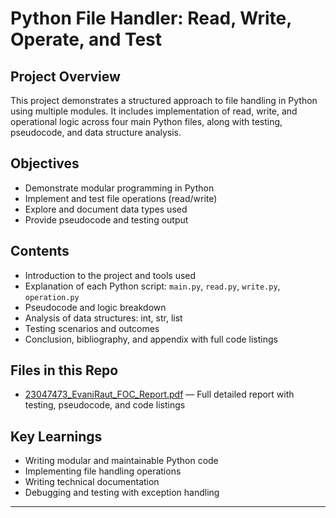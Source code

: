 # Python File Handler: Read, Write, Operate, and Test

##  Project Overview
This project demonstrates a structured approach to file handling in Python using multiple modules. It includes implementation of read, write, and operational logic across four main Python files, along with testing, pseudocode, and data structure analysis.

## Objectives
- Demonstrate modular programming in Python
- Implement and test file operations (read/write)
- Explore and document data types used
- Provide pseudocode and testing output

## Contents
- Introduction to the project and tools used  
- Explanation of each Python script: `main.py`, `read.py`, `write.py`, `operation.py`  
- Pseudocode and logic breakdown  
- Analysis of data structures: int, str, list  
- Testing scenarios and outcomes  
- Conclusion, bibliography, and appendix with full code listings

## Files in this Repo
- [23047473_EvaniRaut_FOC_Report.pdf](./23047473_EvaniRaut_FOC_Report.pdf) — Full detailed report with testing, pseudocode, and code listings  

## Key Learnings
- Writing modular and maintainable Python code  
- Implementing file handling operations  
- Writing technical documentation  
- Debugging and testing with exception handling

---


